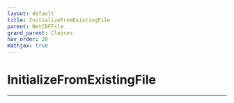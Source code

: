 ```yaml
---
layout: default
title: InitializeFromExistingFile
parent: NetCDFFile
grand_parent: Classes
nav_order: 20
mathjax: true
---
```


#  InitializeFromExistingFile




---

